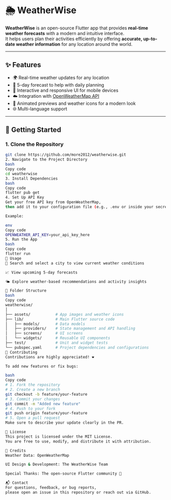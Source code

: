 # 🌦️ WeatherWise

**WeatherWise** is an open-source Flutter app that provides **real-time weather forecasts** with a modern and intuitive interface.  
It helps users plan their activities efficiently by offering **accurate, up-to-date weather information** for any location around the world.

---

## ✨ Features

- 🌍 Real-time weather updates for any location  
- 📅 5-day forecast to help with daily planning  
- 📱 Interactive and responsive UI for mobile devices  
- ☁️ Integration with [OpenWeatherMap API](https://openweathermap.org/api)  
- 🌈 Animated previews and weather icons for a modern look  
- 🌐 Multi-language support  

---

## 🚀 Getting Started

### 1. Clone the Repository
```bash
git clone https://github.com/more2012/weatherwise.git
2. Navigate to the Project Directory
bash
Copy code
cd weatherwise
3. Install Dependencies
bash
Copy code
flutter pub get
4. Set Up API Key
Get your free API key from OpenWeatherMap,
then add it to your configuration file (e.g., .env or inside your secrets manager).

Example:

env
Copy code
OPENWEATHER_API_KEY=your_api_key_here
5. Run the App
bash
Copy code
flutter run
🧭 Usage
🔎 Search and select a city to view current weather conditions

📈 View upcoming 5-day forecasts

🌤️ Explore weather-based recommendations and activity insights

📁 Folder Structure
bash
Copy code
weatherwise/
│
├── assets/           # App images and weather icons
├── lib/              # Main Flutter source code
│   ├── models/       # Data models
│   ├── providers/    # State management and API handling
│   ├── screens/      # UI screens
│   └── widgets/      # Reusable UI components
├── test/             # Unit and widget tests
└── pubspec.yaml      # Project dependencies and configurations
🤝 Contributing
Contributions are highly appreciated! ❤️

To add new features or fix bugs:

bash
Copy code
# 1. Fork the repository
# 2. Create a new branch
git checkout -b feature/your-feature
# 3. Commit your changes
git commit -m "Added new feature"
# 4. Push to your fork
git push origin feature/your-feature
# 5. Open a pull request
Make sure to describe your update clearly in the PR.

📜 License
This project is licensed under the MIT License.
You are free to use, modify, and distribute it with attribution.

🙌 Credits
Weather Data: OpenWeatherMap

UI Design & Development: The WeatherWise Team

Special Thanks: The open-source Flutter community 💙

📬 Contact
For questions, feedback, or bug reports,
please open an issue in this repository or reach out via GitHub.
